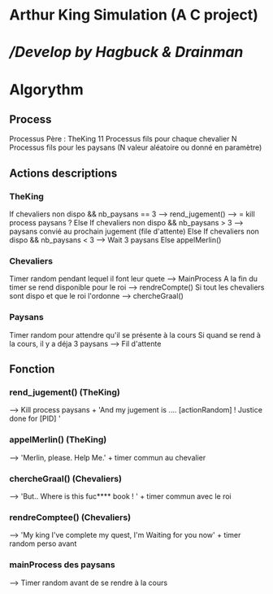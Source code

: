 # Arthur King Simulation (A C project)
# */Develop by Hagbuck & Drainman*

# Algorythm

## Process
Processus Père : TheKing
11 Processus fils pour chaque chevalier
N Processus fils pour les paysans (N valeur aléatoire ou donné en paramètre)

## Actions descriptions

### TheKing
If chevaliers non dispo && nb_paysans == 3 --> rend_jugement() --> = kill process paysans ?
Else If chevaliers non dispo && nb_paysans > 3 --> paysans convié au prochain jugement (file d'attente)
Else If chevaliers non dispo && nb_paysans < 3 --> Wait 3 paysans
Else appelMerlin()

### Chevaliers
Timer random pendant lequel il font leur quete --> MainProcess
A la fin du timer se rend disponible pour le roi --> rendreCompte()
Si tout les chevaliers sont dispo et que le roi l'ordonne --> chercheGraal()

### Paysans
Timer random pour attendre qu'il se présente à la cours
Si quand se rend à la cours, il y a déja 3 paysans --> Fil d'attente

## Fonction

### rend_jugement() (TheKing)
--> Kill process paysans + 'And my jugement is .... [actionRandom] ! Justice done for [PID] '

### appelMerlin() (TheKing)
--> 'Merlin, please. Help Me.' + timer commun au chevalier

### chercheGraal() (Chevaliers)
--> 'But.. Where is this fuc**** book ! ' + timer commun avec le roi

### rendreComptee() (Chevaliers)
--> 'My king I've complete my quest, I'm Waiting for you now' + timer random perso avant

### mainProcess des paysans
--> Timer random avant de se rendre à la cours
